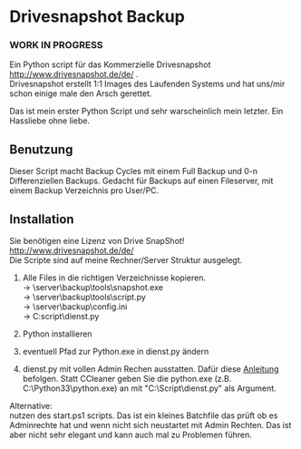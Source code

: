 Drivesnapshot Backup
====================

<h3>WORK IN PROGRESS</h3>

Ein Python script für das Kommerzielle Drivesnapshot http://www.drivesnapshot.de/de/ .<br>
Drivesnapshot erstellt 1:1 Images des Laufenden Systems und hat uns/mir schon einige male den Arsch gerettet.

Das ist mein erster Python Script und sehr warscheinlich mein letzter. Ein Hassliebe ohne liebe.

<h2>Benutzung</h2>
Dieser Script macht Backup Cycles mit einem Full Backup und 0-n Differenziellen Backups.
Gedacht für Backups auf einen Fileserver, mit einem Backup Verzeichnis pro User/PC.

<h2>Installation</h2>

Sie benötigen eine Lizenz von Drive SnapShot! http://www.drivesnapshot.de/de/ <br>
Die Scripte sind auf meine Rechner/Server Struktur ausgelegt. 

1. Alle Files in die richtigen Verzeichnisse kopieren.<br>
-> \\server\backup\tools\snapshot.exe<br>
-> \\server\backup\tools\script.py<br>
-> \\server\backup\config.ini<br>
-> C:script\dienst.py

2. Python installieren

3. eventuell Pfad zur Python.exe in dienst.py ändern

4. dienst.py mit vollen Admin Rechen ausstatten. Dafür diese <a href="http://tipps4you.de/tipp-32-win7.html">Anleitung</a> befolgen. 
Statt CCleaner geben Sie die python.exe (z.B. C:\Python33\python.exe) an mit "C:\Script\dienst.py" als Argument.

Alternative: <br>
nutzen des start.ps1 scripts. Das ist ein kleines Batchfile das prüft ob es Adminrechte hat und wenn nicht sich neustartet mit Admin Rechten. Das ist aber nicht sehr elegant und kann auch mal zu Problemen führen.

